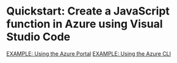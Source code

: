 # Quickstart: Create a JavaScript function in Azure using Visual Studio Code

[EXAMPLE: Using the Azure Portal](./demo-azure-portal/README.md)
[EXAMPLE: Using the Azure CLI](./demo-azure-cli/README.md)
